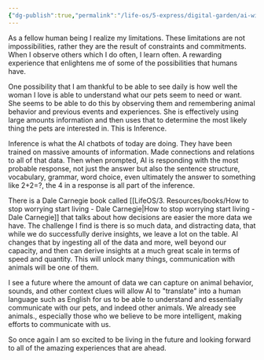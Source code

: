 ```yaml
---
{"dg-publish":true,"permalink":"/life-os/5-express/digital-garden/ai-will-allow-us-to-communicate-with-animals/","noteIcon":""}
---
```


As a fellow human being I realize my limitations. These limitations are not impossibilities, rather they are the result of constraints and commitments. When I observe others which I do often, I learn often. A rewarding experience that enlightens me of some of the possibilities that humans have.

One possibility that I am thankful to be able to see daily is how well the woman I love is able to understand what our pets seem to need or want. She seems to be able to do this by observing them and remembering animal behavior and previous events and experiences. She is effectively using large amounts information and then uses that to determine the most likely thing the pets are interested in. This is Inference.

Inference is what the AI chatbots of today are doing. They have been trained on massive amounts of information. Made connections and relations to all of that data. Then when prompted, AI is responding with the most probable response, not just the answer but also the sentence structure, vocabulary, grammar, word choice, even ultimately the answer to something like 2+2=?, the 4 in a response is all part of the inference.

There is a Dale Carnegie book called [[LifeOS/3. Resources/books/How to stop worrying start living - Dale Carnegie\|How to stop worrying start living - Dale Carnegie]] that talks about how decisions are easier the more data we have. The challenge I find is there is so much data, and distracting data, that while we do successfully derive insights, we leave a lot on the table. AI changes that by ingesting all of the data and more, well beyond our capacity, and then can derive insights at a much great scale in terms of speed and quantity. This will unlock many things, communication with animals will be one of them.

I see a future where the amount of data we can capture on animal behavior, sounds, and other context clues will allow AI to "translate" into a human language such as English for us to be able to understand and essentially communicate with our pets, and indeed other animals. We already see animals., especially those who we believe to be more intelligent, making efforts to communicate with us. 

So once again I am so excited to be living in the future and looking forward to all of the amazing experiences that are ahead.
